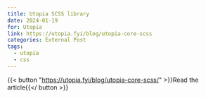 ```yaml
---
title: Utopia SCSS library
date: 2024-01-19
for: Utopia
link: https://utopia.fyi/blog/utopia-core-scss
categories: External Post
tags:
  - utopia
  - css
---
```


{{< button "https://utopia.fyi/blog/utopia-core-scss/" >}}Read the article{{</ button >}}